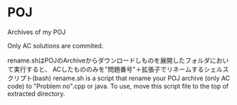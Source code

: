 POJ
===

Archives of my POJ 

Only AC solutions are commited.

rename.shはPOJのArchiveからダウンロードしものを展開したフォルダにおいて実行すると、
ACしたもののみを"問題番号"＋拡張子でリネームするシェルスクリプト(bash)
rename.sh is a script that rename your POJ archive (only AC code) to "Problem no".cpp or java.
To use, move this script file to the top of extracted directory. 
